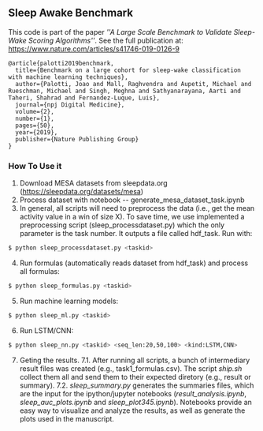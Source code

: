 ## Sleep Awake Benchmark

This code is part of the paper _''A Large Scale Benchmark to Validate Sleep-Wake Scoring Algorithms''_.
See the full publication at: https://www.nature.com/articles/s41746-019-0126-9

```
@article{palotti2019benchmark,
  title={Benchmark on a large cohort for sleep-wake classification with machine learning techniques},
  author={Palotti, Joao and Mall, Raghvendra and Aupetit, Michael and Rueschman, Michael and Singh, Meghna and Sathyanarayana, Aarti and Taheri, Shahrad and Fernandez-Luque, Luis},
  journal={npj Digital Medicine},
  volume={2},
  number={1},
  pages={50},
  year={2019},
  publisher={Nature Publishing Group}
}
```

### How To Use it

1. Download MESA datasets from sleepdata.org (https://sleepdata.org/datasets/mesa)
2. Process dataset with notebook -- generate_mesa_dataset_task.ipynb 
3. In general, all scripts will need to preprocess the data (i.e., get the mean activity value in a win of size X). To save time, we use implemented a preprocessing script (sleep_processdataset.py) which the only parameter is the task number. It outputs a file called hdf_task<taskid>. Run with:
```sh
$ python sleep_processdataset.py <taskid>
```
4. Run formulas (automatically reads dataset from hdf_task) and process all formulas:
```sh
$ python sleep_formulas.py <taskid>
```
5. Run machine learning models:
```sh
$ python sleep_ml.py <taskid>
```
6. Run LSTM/CNN:
```sh
$ python sleep_nn.py <taskid> <seq_len:20,50,100> <kind:LSTM,CNN>
```
7. Geting the results.
7.1. After running all scripts, a bunch of intermediary result files was created (e.g., task1_formulas.csv). The script _ship.sh_ collect them all and send them to their expected diretory (e.g., result or summary).
7.2. _sleep_summary.py_ generates the summaries files, which are the input for the ipython/jupyter notebooks (_result_analysis.ipynb_, _sleep_auc_plots.ipynb_ and _sleep_plot345.ipynb_). Notebooks provide an easy way to visualize and analyze the results, as well as generate the plots used in the manuscript.

